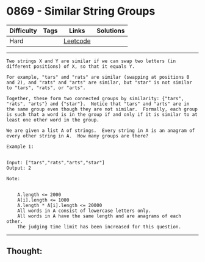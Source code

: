 # 0869 - Similar String Groups

Difficulty  | Tags | Links | Solutions
----------- | ---- | ----- | -----
Hard |  | [Leetcode](https://leetcode.com/problems/similar-string-groups/description/) |


-----------

```
Two strings X and Y are similar if we can swap two letters (in different positions) of X, so that it equals Y.

For example, "tars" and "rats" are similar (swapping at positions 0 and 2), and "rats" and "arts" are similar, but "star" is not similar to "tars", "rats", or "arts".

Together, these form two connected groups by similarity: {"tars", "rats", "arts"} and {"star"}.  Notice that "tars" and "arts" are in the same group even though they are not similar.  Formally, each group is such that a word is in the group if and only if it is similar to at least one other word in the group.

We are given a list A of strings.  Every string in A is an anagram of every other string in A.  How many groups are there?

Example 1:


Input: ["tars","rats","arts","star"]
Output: 2

Note:


	A.length <= 2000
	A[i].length <= 1000
	A.length * A[i].length <= 20000
	All words in A consist of lowercase letters only.
	All words in A have the same length and are anagrams of each other.
	The judging time limit has been increased for this question.
```

-----------

## Thought:

